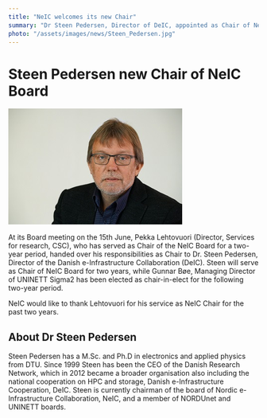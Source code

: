 ```yaml
---
title: "NeIC welcomes its new Chair"
summary: "Dr Steen Pedersen, Director of DeIC, appointed as Chair of NeIC Board will serve s two-year term starting 15th June 2017, with Gunnar Bøe, Managing Director of UNINETT Sigma2, elected as chair-in-elect."
photo: "/assets/images/news/Steen_Pedersen.jpg"
---
```

# Steen Pedersen new Chair of NeIC Board

<a href="/assets/images/news/Steen_Pedersen2.jpg">
  <img class="smallpic" src="/assets/images/news/Steen_Pedersen_small.jpg">
</a>

At its Board meeting on the 15th June, Pekka Lehtovuori (Director, Services for research, CSC), who has served as Chair of the NeIC Board for a two-year period, handed over his responsibilities as Chair to Dr. Steen Pedersen, Director of the Danish e-Infrastructure Collaboration (DeIC). Steen will serve as Chair of NeIC Board for two years, while Gunnar Bøe, Managing Director of UNINETT Sigma2 has been elected as chair-in-elect for the following two-year period. 

NeIC would like to thank Lehtovuori for his service as NeIC Chair for the past two years. 

## About Dr Steen Pedersen

Steen Pedersen has a M.Sc. and Ph.D in electronics and applied physics from DTU. Since 1999 Steen has been the CEO of the Danish Research Network, which in 2012 became a broader organisation also including the national cooperation on HPC and storage,  Danish e-Infrastructure Cooperation, DeIC. Steen is currently chairman of the board of Nordic e-Infrastructure Collaboration, NeIC, and a member of NORDUnet and UNINETT boards.
